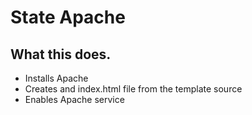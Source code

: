 # State Apache

## What this does.
- Installs Apache
- Creates and index.html file from the template source
- Enables Apache service
